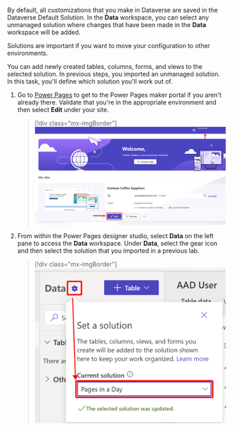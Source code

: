 By default, all customizations that you make in Dataverse are saved in the Dataverse Default Solution. In the **Data** workspace, you can select any unmanaged solution where changes that have been made in the **Data** workspace will be added.

Solutions are important if you want to move your configuration to other environments.

You can add newly created tables, columns, forms, and views to the selected solution. In previous steps, you imported an unmanaged solution. In this task, you'll define which solution you'll work out of.

1. Go to [Power Pages](https://make.powerpages.microsoft.com/?azure-portal=true) to get to the Power Pages maker portal if you aren't already there. Validate that you're in the appropriate environment and then select **Edit** under your site.

   > [!div class="mx-imgBorder"]
   > [![Screenshot of the site with focus on the Edit button.](../media/edit.png)](../media/edit.png#lightbox)

1. From within the Power Pages designer studio, select **Data** on the left pane to access the **Data** workspace. Under **Data**, select the gear icon and then select the solution that you imported in a previous lab.

   > [!div class="mx-imgBorder"]
   > [![Screenshot of the Data page with the gear icon selected and the solution set to Pages in a Day.](../media/gear.png)](../media/gear.png#lightbox)
